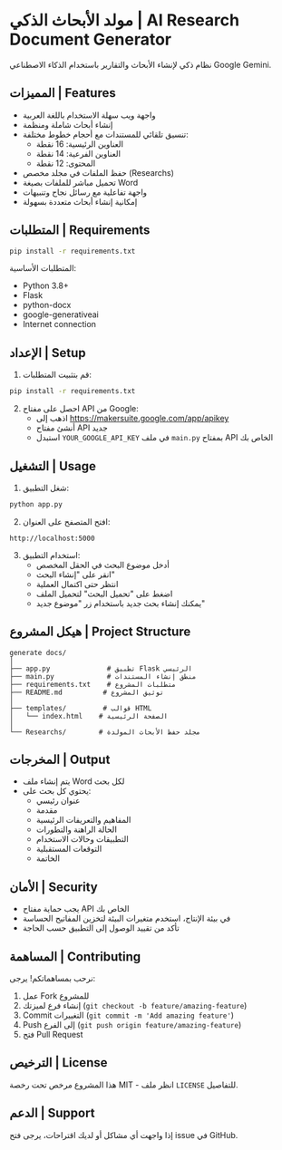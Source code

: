 # مولد الأبحاث الذكي | AI Research Document Generator

نظام ذكي لإنشاء الأبحاث والتقارير باستخدام الذكاء الاصطناعي Google Gemini.

## المميزات | Features

- واجهة ويب سهلة الاستخدام باللغة العربية
- إنشاء أبحاث شاملة ومنظمة
- تنسيق تلقائي للمستندات مع أحجام خطوط مختلفة:
  - العناوين الرئيسية: 16 نقطة
  - العناوين الفرعية: 14 نقطة
  - المحتوى: 12 نقطة
- حفظ الملفات في مجلد مخصص (Researchs)
- تحميل مباشر للملفات بصيغة Word
- واجهة تفاعلية مع رسائل نجاح وتنبيهات
- إمكانية إنشاء أبحاث متعددة بسهولة

## المتطلبات | Requirements

```bash
pip install -r requirements.txt
```

المتطلبات الأساسية:
- Python 3.8+
- Flask
- python-docx
- google-generativeai
- Internet connection

## الإعداد | Setup

1. قم بتثبيت المتطلبات:
```bash
pip install -r requirements.txt
```

2. احصل على مفتاح API من Google:
   - اذهب إلى https://makersuite.google.com/app/apikey
   - أنشئ مفتاح API جديد
   - استبدل `YOUR_GOOGLE_API_KEY` في ملف `main.py` بمفتاح API الخاص بك

## التشغيل | Usage

1. شغل التطبيق:
```bash
python app.py
```

2. افتح المتصفح على العنوان:
```
http://localhost:5000
```

3. استخدام التطبيق:
   - أدخل موضوع البحث في الحقل المخصص
   - انقر على "إنشاء البحث"
   - انتظر حتى اكتمال العملية
   - اضغط على "تحميل البحث" لتحميل الملف
   - يمكنك إنشاء بحث جديد باستخدام زر "موضوع جديد"

## هيكل المشروع | Project Structure

```
generate docs/
│
├── app.py              # تطبيق Flask الرئيسي
├── main.py             # منطق إنشاء المستندات
├── requirements.txt    # متطلبات المشروع
├── README.md          # توثيق المشروع
│
├── templates/         # قوالب HTML
│   └── index.html    # الصفحة الرئيسية
│
└── Researchs/        # مجلد حفظ الأبحاث المولدة
```

## المخرجات | Output

- يتم إنشاء ملف Word لكل بحث
- يحتوي كل بحث على:
  - عنوان رئيسي
  - مقدمة
  - المفاهيم والتعريفات الرئيسية
  - الحالة الراهنة والتطورات
  - التطبيقات وحالات الاستخدام
  - التوقعات المستقبلية
  - الخاتمة

## الأمان | Security

- يجب حماية مفتاح API الخاص بك
- في بيئة الإنتاج، استخدم متغيرات البيئة لتخزين المفاتيح الحساسة
- تأكد من تقييد الوصول إلى التطبيق حسب الحاجة

## المساهمة | Contributing

نرحب بمساهماتكم! يرجى:
1. عمل Fork للمشروع
2. إنشاء فرع لميزتك (`git checkout -b feature/amazing-feature`)
3. Commit التغييرات (`git commit -m 'Add amazing feature'`)
4. Push إلى الفرع (`git push origin feature/amazing-feature`)
5. فتح Pull Request

## الترخيص | License

هذا المشروع مرخص تحت رخصة MIT - انظر ملف `LICENSE` للتفاصيل.

## الدعم | Support

إذا واجهت أي مشاكل أو لديك اقتراحات، يرجى فتح issue في GitHub.
